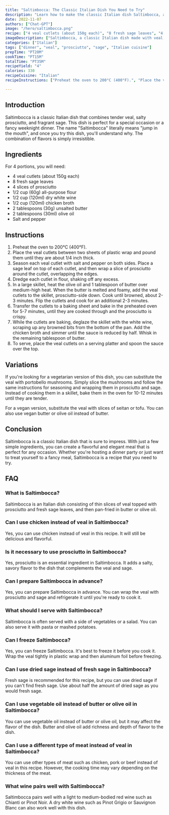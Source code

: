 ```yaml
---
title: "Saltimbocca: The Classic Italian Dish You Need to Try"
description: "Learn how to make the classic Italian dish Saltimbocca, a flavorful combination of prosciutto, sage, and tender veal. This recipe is perfect for a special occasion or a fancy weeknight dinner."
date: 2022-11-07
authors: ["Chat-GPT"]
image: "/hero/saltimbocca.png"
recipe: ["4 veal cutlets (about 150g each)", "8 fresh sage leaves", "4 slices of prosciutto", "1/2 cup (60g) all-purpose flour", "1/2 cup (120ml) dry white wine", "1/2 cup (120ml) chicken broth", "2 tablespoons (30g) unsalted butter", "2 tablespoons (30ml) olive oil", "Salt and pepper"]
imageDescription: ["Saltimbocca, a classic Italian dish made with veal, prosciutto, and sage."]
categories: ["Italian"]
tags: ["dinner", "veal", "prosciutto", "sage", "Italian cuisine"]
prepTime: "PT20M"
cookTime: "PT15M"
totalTime: "PT35M"
recipeYield: "4"
calories: 330
recipeCuisine: "Italian"
recipeInstructions: ["Preheat the oven to 200°C (400°F).", "Place the veal cutlets between two sheets of plastic wrap and pound them until they are about 1/4 inch thick.", "Season each veal cutlet with salt and pepper on both sides. Place a sage leaf on top of each cutlet, and then wrap a slice of prosciutto around the cutlet, overlapping the edges.", "Dredge each cutlet in flour, shaking off any excess.", "In a large skillet, heat the olive oil and 1 tablespoon of butter over medium-high heat. When the butter is melted and foamy, add the veal cutlets to the skillet, prosciutto-side down. Cook until browned, about 2-3 minutes. Flip the cutlets and cook for an additional 2-3 minutes.", "Transfer the cutlets to a baking sheet and bake in the preheated oven for 5-7 minutes, until they are cooked through and the prosciutto is crispy.", "While the cutlets are baking, deglaze the skillet with the white wine, scraping up any browned bits from the bottom of the pan. Add the chicken broth and simmer until the sauce is reduced by half. Whisk in the remaining tablespoon of butter.", "To serve, place the veal cutlets on a serving platter and spoon the sauce over the top."]

---
```


## Introduction

Saltimbocca is a classic Italian dish that combines tender veal, salty prosciutto, and fragrant sage. This dish is perfect for a special occasion or a fancy weeknight dinner. The name "Saltimbocca" literally means "jump in the mouth", and once you try this dish, you'll understand why. The combination of flavors is simply irresistible.

## Ingredients

For 4 portions, you will need:

- 4 veal cutlets (about 150g each)
- 8 fresh sage leaves
- 4 slices of prosciutto
- 1/2 cup (60g) all-purpose flour
- 1/2 cup (120ml) dry white wine
- 1/2 cup (120ml) chicken broth
- 2 tablespoons (30g) unsalted butter
- 2 tablespoons (30ml) olive oil
- Salt and pepper

## Instructions

1. Preheat the oven to 200°C (400°F).
2. Place the veal cutlets between two sheets of plastic wrap and pound them until they are about 1/4 inch thick.
3. Season each veal cutlet with salt and pepper on both sides. Place a sage leaf on top of each cutlet, and then wrap a slice of prosciutto around the cutlet, overlapping the edges.
4. Dredge each cutlet in flour, shaking off any excess.
5. In a large skillet, heat the olive oil and 1 tablespoon of butter over medium-high heat. When the butter is melted and foamy, add the veal cutlets to the skillet, prosciutto-side down. Cook until browned, about 2-3 minutes. Flip the cutlets and cook for an additional 2-3 minutes.
6. Transfer the cutlets to a baking sheet and bake in the preheated oven for 5-7 minutes, until they are cooked through and the prosciutto is crispy.
7. While the cutlets are baking, deglaze the skillet with the white wine, scraping up any browned bits from the bottom of the pan. Add the chicken broth and simmer until the sauce is reduced by half. Whisk in the remaining tablespoon of butter.
8. To serve, place the veal cutlets on a serving platter and spoon the sauce over the top.

## Variations

If you're looking for a vegetarian version of this dish, you can substitute the veal with portobello mushrooms. Simply slice the mushrooms and follow the same instructions for seasoning and wrapping them in prosciutto and sage. Instead of cooking them in a skillet, bake them in the oven for 10-12 minutes until they are tender.

For a vegan version, substitute the veal with slices of seitan or tofu. You can also use vegan butter or olive oil instead of butter. 

## Conclusion

Saltimbocca is a classic Italian dish that is sure to impress. With just a few simple ingredients, you can create a flavorful and elegant meal that is perfect for any occasion. Whether you're hosting a dinner party or just want to treat yourself to a fancy meal, Saltimbocca is a recipe that you need to try.

## FAQ

### What is Saltimbocca?

Saltimbocca is an Italian dish consisting of thin slices of veal topped with prosciutto and fresh sage leaves, and then pan-fried in butter or olive oil.

### Can I use chicken instead of veal in Saltimbocca?

Yes, you can use chicken instead of veal in this recipe. It will still be delicious and flavorful.

### Is it necessary to use prosciutto in Saltimbocca?

Yes, prosciutto is an essential ingredient in Saltimbocca. It adds a salty, savory flavor to the dish that complements the veal and sage.

### Can I prepare Saltimbocca in advance?

Yes, you can prepare Saltimbocca in advance. You can wrap the veal with prosciutto and sage and refrigerate it until you're ready to cook it.

### What should I serve with Saltimbocca?

Saltimbocca is often served with a side of vegetables or a salad. You can also serve it with pasta or mashed potatoes.

### Can I freeze Saltimbocca?

Yes, you can freeze Saltimbocca. It's best to freeze it before you cook it. Wrap the veal tightly in plastic wrap and then aluminum foil before freezing.

### Can I use dried sage instead of fresh sage in Saltimbocca?

Fresh sage is recommended for this recipe, but you can use dried sage if you can't find fresh sage. Use about half the amount of dried sage as you would fresh sage.

### Can I use vegetable oil instead of butter or olive oil in Saltimbocca?

You can use vegetable oil instead of butter or olive oil, but it may affect the flavor of the dish. Butter and olive oil add richness and depth of flavor to the dish.

### Can I use a different type of meat instead of veal in Saltimbocca?

You can use other types of meat such as chicken, pork or beef instead of veal in this recipe. However, the cooking time may vary depending on the thickness of the meat.

### What wine pairs well with Saltimbocca?

Saltimbocca pairs well with a light to medium-bodied red wine such as Chianti or Pinot Noir. A dry white wine such as Pinot Grigio or Sauvignon Blanc can also work well with this dish.